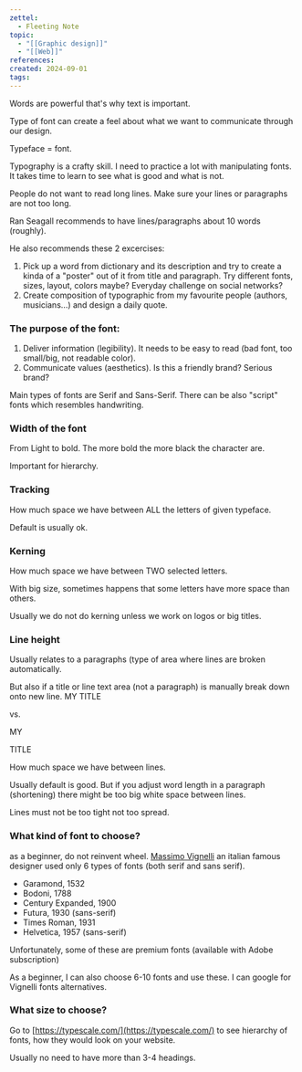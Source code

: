 ```yaml
---
zettel:
  - Fleeting Note
topic:
  - "[[Graphic design]]"
  - "[[Web]]"
references: 
created: 2024-09-01
tags: 
---
```

Words are powerful that's why text is important.

Type of font can create a feel about what we want to communicate through our design.

Typeface = font.

Typography is a crafty skill. I need to practice a lot with manipulating fonts. It takes time to learn to see what is good and what is not.

People do not want to read long lines. Make sure your lines or paragraphs are not too long.

Ran Seagall recommends to have lines/paragraphs about 10 words (roughly).

He also recommends these 2 excercises:

1. Pick up a word from dictionary and its description and try to create a kinda of a "poster" out of it from title and paragraph. Try different fonts, sizes, layout, colors maybe? Everyday challenge on social networks?
2. Create composition of typographic from my favourite people (authors, musicians…) and design a daily quote.

### The purpose of the font:

1. Deliver information (legibility). It needs to be easy to read (bad font, too small/big, not readable color).
2. Communicate values (aesthetics). Is this a friendly brand? Serious brand?

Main types of fonts are Serif and Sans-Serif. There can be also "script" fonts which resembles handwriting.

### Width of the font

From Light to bold. The more bold the more black the character are.

Important for hierarchy.

### Tracking

How much space we have between ALL the letters of given typeface.

Default is usually ok.

### Kerning

How much space we have between TWO selected letters.

With big size, sometimes happens that some letters have more space than others.

Usually we do not do kerning unless we work on logos or big titles.

### Line height

Usually relates to a paragraphs (type of area where lines are broken automatically.

But also if a title or line text area (not a paragraph) is manually break down onto new line. MY TITLE

vs.

MY

TITLE

How much space we have between lines.

Usually default is good. But if you adjust word length in a paragraph (shortening) there might be too big white space between lines.

Lines must not be too tight not too spread.

### What kind of font to choose?

as a beginner, do not reinvent wheel. [Massimo Vignelli](https://it.wikipedia.org/wiki/Massimo_Vignelli) an italian famous designer used only 6 types of fonts (both serif and sans serif).

- Garamond, 1532
- Bodoni, 1788
- Century Expanded, 1900
- Futura, 1930 (sans-serif)
- Times Roman, 1931
- Helvetica, 1957 (sans-serif)

Unfortunately, some of these are premium fonts (available with Adobe subscription)

As a beginner, I can also choose 6-10 fonts and use these. I can google for Vignelli fonts alternatives.

### What size to choose?

Go to [https://typescale.com/](https://typescale.com/) to see hierarchy of fonts, how they would look on your website.

Usually no need to have more than 3-4 headings.